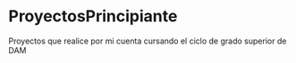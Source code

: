 # ProyectosPrincipiante
Proyectos que realice por mi cuenta cursando el ciclo de grado superior de DAM
